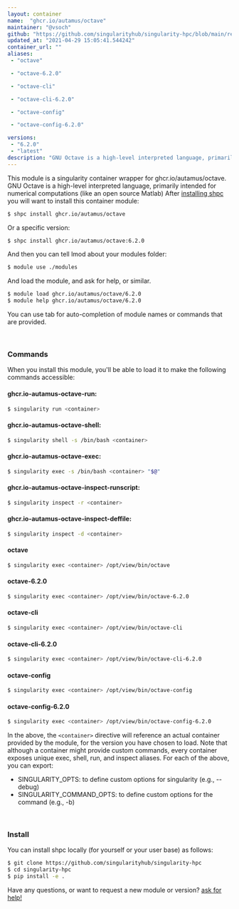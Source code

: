 ```yaml
---
layout: container
name:  "ghcr.io/autamus/octave"
maintainer: "@vsoch"
github: "https://github.com/singularityhub/singularity-hpc/blob/main/registry/ghcr.io/autamus/octave/container.yaml"
updated_at: "2021-04-29 15:05:41.544242"
container_url: ""
aliases:
 - "octave"

 - "octave-6.2.0"

 - "octave-cli"

 - "octave-cli-6.2.0"

 - "octave-config"

 - "octave-config-6.2.0"

versions:
 - "6.2.0"
 - "latest"
description: "GNU Octave is a high-level interpreted language, primarily intended for numerical computations (like an open source Matlab)"
---
```


This module is a singularity container wrapper for ghcr.io/autamus/octave.
GNU Octave is a high-level interpreted language, primarily intended for numerical computations (like an open source Matlab)
After [installing shpc](#install) you will want to install this container module:

```bash
$ shpc install ghcr.io/autamus/octave
```

Or a specific version:

```bash
$ shpc install ghcr.io/autamus/octave:6.2.0
```

And then you can tell lmod about your modules folder:

```bash
$ module use ./modules
```

And load the module, and ask for help, or similar.

```bash
$ module load ghcr.io/autamus/octave/6.2.0
$ module help ghcr.io/autamus/octave/6.2.0
```

You can use tab for auto-completion of module names or commands that are provided.

<br>

### Commands

When you install this module, you'll be able to load it to make the following commands accessible:

#### ghcr.io-autamus-octave-run:

```bash
$ singularity run <container>
```

#### ghcr.io-autamus-octave-shell:

```bash
$ singularity shell -s /bin/bash <container>
```

#### ghcr.io-autamus-octave-exec:

```bash
$ singularity exec -s /bin/bash <container> "$@"
```

#### ghcr.io-autamus-octave-inspect-runscript:

```bash
$ singularity inspect -r <container>
```

#### ghcr.io-autamus-octave-inspect-deffile:

```bash
$ singularity inspect -d <container>
```


#### octave
       
```bash
$ singularity exec <container> /opt/view/bin/octave
```


#### octave-6.2.0
       
```bash
$ singularity exec <container> /opt/view/bin/octave-6.2.0
```


#### octave-cli
       
```bash
$ singularity exec <container> /opt/view/bin/octave-cli
```


#### octave-cli-6.2.0
       
```bash
$ singularity exec <container> /opt/view/bin/octave-cli-6.2.0
```


#### octave-config
       
```bash
$ singularity exec <container> /opt/view/bin/octave-config
```


#### octave-config-6.2.0
       
```bash
$ singularity exec <container> /opt/view/bin/octave-config-6.2.0
```



In the above, the `<container>` directive will reference an actual container provided
by the module, for the version you have chosen to load. Note that although a container
might provide custom commands, every container exposes unique exec, shell, run, and
inspect aliases. For each of the above, you can export:

 - SINGULARITY_OPTS: to define custom options for singularity (e.g., --debug)
 - SINGULARITY_COMMAND_OPTS: to define custom options for the command (e.g., -b)

<br>
  
### Install

You can install shpc locally (for yourself or your user base) as follows:

```bash
$ git clone https://github.com/singularityhub/singularity-hpc
$ cd singularity-hpc
$ pip install -e .
```

Have any questions, or want to request a new module or version? [ask for help!](https://github.com/singularityhub/singularity-hpc/issues)